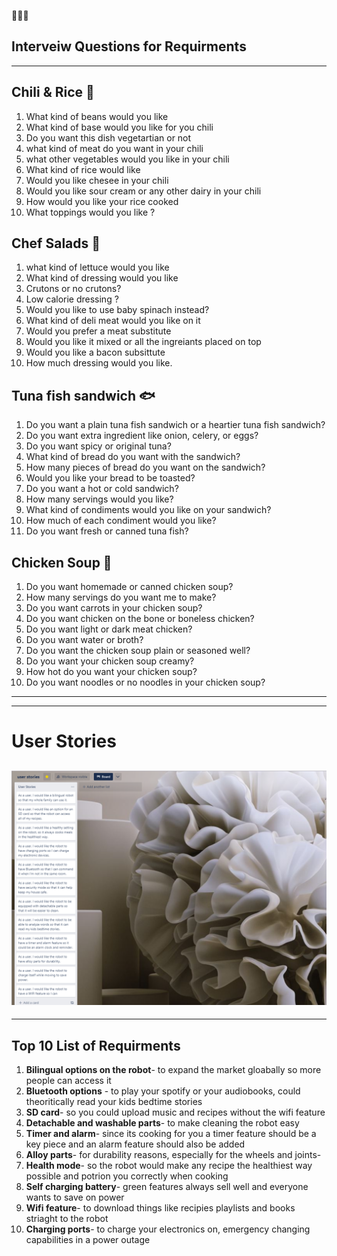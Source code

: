  🧑‍🤝‍🧑

## Interveiw Questions for Requirments
---
## Chili & Rice 🍚 
1. What kind of beans would you like
2. What kind of base would you like for you chili
3. Do you want this dish vegetartian or not
4. what kind of meat do you want in your chili
5. what other vegetables would you like in your chili
6. What kind of rice would like
7. Would you like chesee in your chili
8. Would you like sour cream or any other dairy in your chili
9. How would you like your rice cooked
10. What toppings would you like ?

## Chef Salads 🥗
1. what kind of lettuce would you like
2. What kind of dressing would you like
3. Crutons or no crutons?
4. Low calorie dressing ?
5. Would you like to use baby spinach instead?
6. What kind of deli meat would you like on it
7. Would you prefer a meat substitute
8. Would you like it mixed or all the ingreiants placed on top
9. Would you like a bacon subsittute
10. How much dressing would you like.

## Tuna fish sandwich 🐟
1.  Do you want a plain tuna fish sandwich or a heartier tuna fish sandwich?
2.  Do you want extra ingredient like onion, celery, or eggs?
3.  Do you want spicy or original tuna?
4.  What kind of bread do you want with the sandwich?
5.  How many pieces of bread do you want on the sandwich?
6.  Would you like your bread to be toasted?
7.  Do you want a hot or cold sandwich?
8.  How many servings would you like?
9.  What kind of condiments would you like on your sandwich?
10. How much of each condiment would you like?
11. Do you want fresh or canned tuna fish? 

## Chicken Soup 🐥
1.  Do you want homemade or canned chicken soup?
2.  How many servings do you want me to make?
3.  Do you want carrots in your chicken soup?
4.  Do you want chicken on the bone or boneless chicken?
5.  Do you want light or dark meat chicken?
6.  Do you want water or broth?
7.  Do you want the chicken soup plain or seasoned well?
8.  Do you want your chicken soup creamy?
9.  How hot do you want your chicken soup?
10. Do you want noodles or no noodles in your chicken soup?
---
---
# User Stories
![alt text](TRELLO.png)
---
---
## Top 10 List of Requirments
1. **Bilingual options on the robot**- to expand the market gloabally so more people can access it
2. **Bluetooth options** - to play your spotify or your audiobooks, could theoritically read your kids bedtime stories
3. **SD card**- so you could upload music and recipes without the wifi feature
4. **Detachable and washable parts**- to make cleaning the robot easy
5. **Timer and alarm**- since its cooking for you a timer feature should be a key piece and an alarm feature should also be added 
6. **Alloy parts**- for durability reasons, especially for the wheels and joints-
7. **Health mode**- so the robot would make any recipe the healthiest way possible and potrion you correctly when cooking 
8. **Self charging battery**- green features always sell well and everyone wants to save on power
9. **Wifi feature**- to download things like recipies playlists and books striaght to the robot 
10. **Charging ports**- to charge your electronics on, emergency changing capabilities in a power outage
